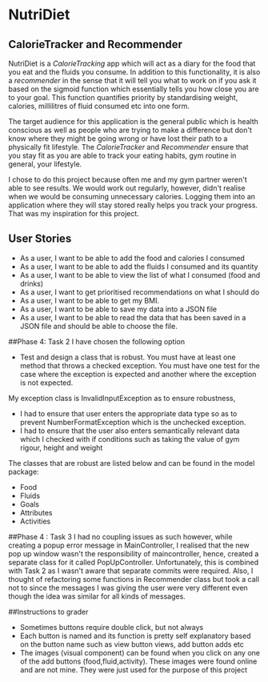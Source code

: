 # NutriDiet

## CalorieTracker and Recommender


NutriDiet is a *CalorieTracking* app which will act as a diary for the food
that you eat and the fluids you consume. In addition to this functionality, 
it is also a *recommender* in the sense that it will tell you what to work on 
if you ask it based on the sigmoid function which essentially tells you how close you are to your goal. This function quantifies priority by standardising weight, 
calories, millilitres of fluid consumed etc into one form.

The target audience for this application is the general public which is health conscious as well as people who are trying to make a difference 
but don't know where they might be going wrong or have lost their path to a physically fit lifestyle. The *CalorieTracker* and *Recommender* 
ensure that you stay fit as you are able to track your eating habits, gym routine in general, your lifestyle.

I chose to do this project because often me and my gym partner weren't able to see results. We would work out regularly, however, 
didn't realise when we would be consuming unnecessary calories. Logging them into an application
where they will stay stored really helps you track your progress. That was my inspiration for this project.
 
## User Stories

- As a user, I want to be able to add the food and calories I consumed
- As a user, I want to be able to add the fluids I consumed and its quantity
- As a user, I want to be able to view the list of what I consumed (food and drinks)
- As a user, I want to get prioritised recommendations on what I should do
- As a user, I want to be able to get my BMI. 
- As a user, I want to be able to save my data into a JSON file
- As a user, I want to be able to read the data that has been saved in a JSON file and should be able to choose the file.

##Phase 4: Task 2 
I have chosen the following option 
- Test and design a class that is robust. You must have at least one method that throws a checked 
exception. You must have one test for the case where
 the exception is expected and another where the exception is not expected.
 
 My exception class is InvalidInputException as to ensure robustness,
- I had to ensure that user enters the appropriate data type so as 
to prevent NumberFormatException which is the unchecked exception.
- I had to ensure that the user also enters semantically relevant data which
 I checked with if conditions such as taking the value of gym rigour, height and weight
 
The classes that are robust are listed below and can be found in the model package:
- Food
- Fluids
- Goals
- Attributes
- Activities

##Phase 4 : Task 3
I had no coupling issues as such however, while creating a popup error message in MainController, I realised
that the new pop up window wasn't the responsibility of maincontroller, hence, created a separate class for it called PopUpController.
Unfortunately, this is combined with Task 2 as I wasn't aware that separate commits were required. Also, I thought of refactoring some functions in Recommender class but
took a call not to since the messages I was giving the user were very different even though the idea was similar for all kinds of messages.

##Instructions to grader 
- Sometimes buttons require double click, but not always
- Each button is named and its function is pretty self explanatory based on the button name such as view button views, add button adds etc
- The images (visual component) can be found when you click on any one of the add buttons (food,fluid,activity). These images were found online and are not mine.
 They were just used for the purpose of this project
 